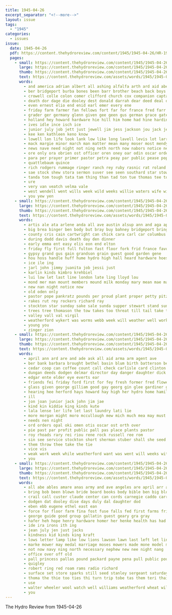 ```yaml
---
title: 1945-04-26
excerpt_separator: "<!--more-->"
layout: issue
tags:
  - "1945"
categories:
  - issues
issue:
  date: 1945-04-26
  pdf: https://content.thehydroreview.com/content/1945/1945-04-26/HR-1945-04-26.pdf
  pages:
    - small: https://content.thehydroreview.com/content/1945/1945-04-26/small/HR-1945-04-26-01.jpg
      large: https://content.thehydroreview.com/content/1945/1945-04-26/large/HR-1945-04-26-01.jpg
      thumb: https://content.thehydroreview.com/content/1945/1945-04-26/thumbnails/HR-1945-04-26-01.jpg
      text: https://content.thehydroreview.com/assets/words/1945/1945-04-26/HR-1945-04-26-01.txt
      words:
        - and america adrian albert all ashing alfalfa arth ard aid abe applewhite are ante avants ang able april army
        - ber bridgeport burba bones been barr brother beach back boys bart bate bell britton blum buy bee bassler but benson billings brantley bot bek barnard bare baptist breeding bunger bible bar buntin ben banda binger brown
        - crowell colle colon comer clifford church cox companion captain clarence clyde carnegie camp cogar cobb colony city chia cook clas clinton cee class can care claude cece croes come credit came
        - death dor dage die dooley dest donald darrah dear deed deal due doctor done down doing doley duncan doc
        - even ernest elio end enid earl emer every ene
        - friday farm farmer fan fellows fort far for france fred farr friends former few floyd first from fam
        - grader ger germany glenn given gee geen gus german grace gate
        - holland hey howard hardware hie hill him home had hine harding herd house has henry host her hoe henty held half heston how high hopewell hudson hydro hinton hair harvey hampshire harold hodges
        - ives idle ince isch ice
        - junior july job jett just jewell jim jess jackson jou jack jesse john james
        - kee ken kathleen keno know
        - lowell lon life look lank low like long lavell levis lot larry litle leak lett last little lookeba
        - mack margie minor march man matter mean many moser most mendy ming master morrison more may marion meg misa mear major maxey mont marvin max mar mon miles mccullough min mach mira materia
        - news nave need night not ning neth north now nabors notice near ney note nag
        - ore only ora obrien ost officer oren oney oar odin oscar orders oak
        - para per prayer primer pastor petra peay par public pease poppy peggy pla pent pennington plan paper page price paul pilot present
        - quattlebaum quince
        - rich rodgers rummage ringer ranch rey ruby rasnic rat roland raymond ralph radio rate roger ready ray read rass roy
        - sae stock shew stora sermon suver see seen southard star stow sergeant say school state soe second sik son stulce sine smith september siew show sodders such sia shadow sot saturday simmons sean service still side she sek sang seem seow sana sunday sale saker sin save
        - tanda tom tough tata tam thing than tad ton tue thomas tee tomes thompson toms texas thiessen tat tech thurs toon take thee the ture tyne them then truman telling too tine thro tooman toa
        - ure
        - very van veatch velma vale
        - west wendell went wills week wild weeks willie waters wife william want worth wit well wall wilt work with wainer williams word was weather wilson wind war wish while willard will write wilton whit
        - you yew yen
    - small: https://content.thehydroreview.com/content/1945/1945-04-26/small/HR-1945-04-26-02.jpg
      large: https://content.thehydroreview.com/content/1945/1945-04-26/large/HR-1945-04-26-02.jpg
      thumb: https://content.thehydroreview.com/content/1945/1945-04-26/thumbnails/HR-1945-04-26-02.jpg
      text: https://content.thehydroreview.com/assets/words/1945/1945-04-26/HR-1945-04-26-02.txt
      words:
        - artis ale ata arlene anda all ave austin alsup ann and aga april
        - big brea binger ben body but bray buy bahney bridgeport brings basket business brown bill bee bob bag bake billy bank
        - county cris cain cartwright can chick cara carl car columbus clinton corn carolyn credit cost champlin come caddo circle church colony company criss cashier city clara
        - during dodd davis death day den dinner
        - early emma ent easy elis eon end elton
        - friday fly first full fulton fast floor fork frid france favorite friendly fred fair for from fore
        - gypsy grand gus gain grandson grain guest good garden gene
        - hou hoss handle huff hume hydro high hall heard hardware hoes hope hinton home had hour her
        - ice ile ing
        - jarl john jimmy juanita job jessi just
        - karlin kinds kimbro krehbiel
        - lui low let last line london late ling lloyd lou
        - mond mer man mount members mound milk monday mary mean mae mata martin mor moths market mccain merit manning
        - new nan night notice now
        - old oden only
        - pastor pope pankratz pounds per proud plant proper petty pitzer pals painting
        - rakes rut rey rockers richard ray
        - stockton star sunday sake sale sunda supper stewart stand sund sarah summer sia standing saturday school she service sylvester shown spade shirley sister sal still station son seed strong santa scott sage see spring
        - trees tree thomason the tow takes too threat till tail take thomas tep townsend
        - valley vall val virgil
        - weatherford wykert was worms webb week will weather well work with west wan wayne weeks wax
        - young you
        - zinger zion
    - small: https://content.thehydroreview.com/content/1945/1945-04-26/small/HR-1945-04-26-03.jpg
      large: https://content.thehydroreview.com/content/1945/1945-04-26/large/HR-1945-04-26-03.jpg
      thumb: https://content.thehydroreview.com/content/1945/1945-04-26/thumbnails/HR-1945-04-26-03.jpg
      text: https://content.thehydroreview.com/assets/words/1945/1945-04-26/HR-1945-04-26-03.txt
      words:
        - april ann ard are and ade ask all aid arma arm agent ave
        - ber bank barbara brought bethel basin blum birth batterson ben better baptist buyers bill baby
        - cedar coop can coffee count call check carlisle card clinton collier cuno county caddo church city cold council chi casto
        - dungan deeds dodgen delmar director day danger daughter dick deal date
        - edgar ente elder eye everts ear
        - friends fei friday ford first for fey fresh former fred flowers
        - glass given george gilliam good gay georg gin glee gardiner goodwin grandson
        - hearing hee herford hays howard hay high her hydro home hamilton holiness hater hail
        - ill
        - jon joan junior jack john jim jae
        - kind kin kiddie king kinds kute
        - lala lense ler life let last laundry lati lie
        - more morgan might moro mccullough mew mich much mea may must mis means monday mone marie made mash mas marjorie
        - needs nen night
        - ord orders opal oki omen otis oscar ost orth over
        - pie past par profit public pall pas place plants pastor
        - roy rhoads rary rei riou rene rock russell ree rom
        - sin see service stockton short sherman stuber shall she seed saturday sie sunny speaks saeed salli sunday sale side season school sister
        - them throw thee take the tie
        - vice vis
        - weak work week while weatherford want was went will weeks with wilbur well way wendell wide weather williams
        - you
    - small: https://content.thehydroreview.com/content/1945/1945-04-26/small/HR-1945-04-26-04.jpg
      large: https://content.thehydroreview.com/content/1945/1945-04-26/large/HR-1945-04-26-04.jpg
      thumb: https://content.thehydroreview.com/content/1945/1945-04-26/thumbnails/HR-1945-04-26-04.jpg
      text: https://content.thehydroreview.com/assets/words/1945/1945-04-26/HR-1945-04-26-04.txt
      words:
        - all abe ables amare anas army and ave angeles are april arr amine assis
        - bring bob been blown bride board books body bible ben big block branch blow baby business buckner bein black bottles benchley
        - crail call custer claude center can cords carnegie caddo carruth clore coin company camp coast city cake cheese clerk certain come county
        - dodgen dat dooley dise days duly dal daughter dod
        - eben ebb eugene ethel east ean
        - force for floor farm fina fost fuse falls fed first farms friday from
        - george guide good group gallatin guest geary gra gray
        - hafer heh hope henry hardware homer her henke health has had heather hydro hail high
        - ide ira irons ith ing
        - jean july jen just jacks
        - kindness kid kinds king kraft
        - lows letter lamp like low lions lawson lawn last left let lingle
        - marke mower may medal marriage moses mowers made mone model main
        - not now navy ning north necessary nephew new nee night nang
        - office over off old
        - pall princess pallas pound packard payne pena pull public pounds poe pamela pee policy
        - quigley
        - robert ring red roam rams radio richard
        - surface set store sparks still seed stanley sergeant saturday service sunday shirts soe share said side stock school ser switch size save son soon shee staples ship street sugar staff suit see smith seven sweeney short style selma
        - thoma the thie too ties thi turn trip tobe tas them teri thain teed ted tomlinson
        - use
        - walter wheeler wool watch well williams weatherford wheat wil with wells was waffle work white will week water went walt way weeks
        - you
---
```


The Hydro Review from 1945-04-26

<!--more-->

